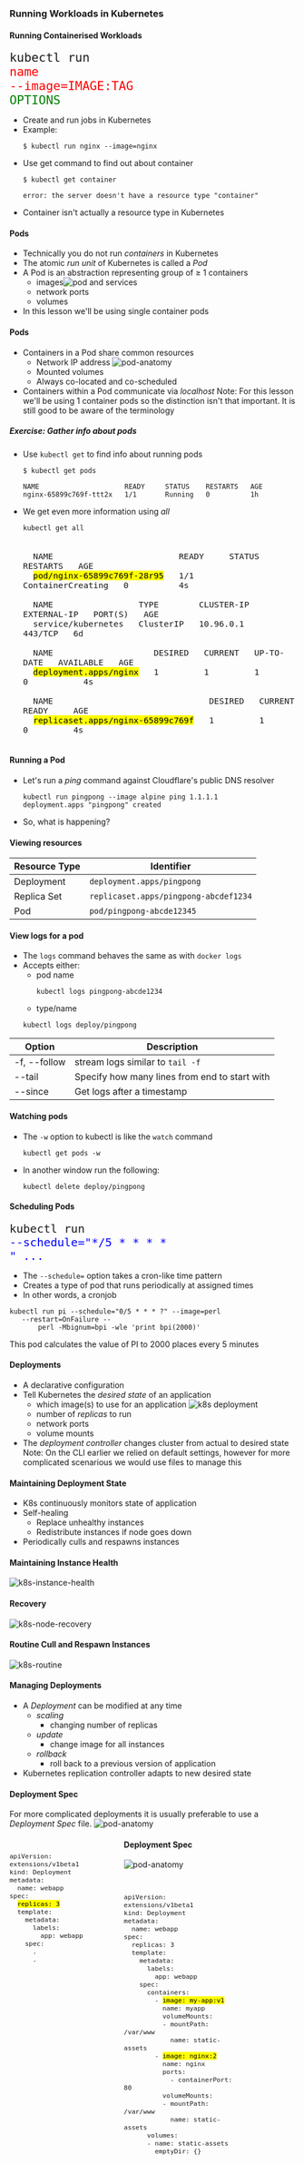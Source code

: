 ### Running Workloads in Kubernetes


#### Running Containerised Workloads
<code style="font-size:16pt;">kubectl run </code><code style="color:red;font-size:16pt;">name </code><code style="color:red;font-size:16pt;">--image=IMAGE:TAG</code><code style="color:green;font-size:16pt;"> OPTIONS</code>
* Create and run jobs in Kubernetes
* Example<!-- .element: class="fragment" data-fragment-index="0" -->:
   ```
   $ kubectl run nginx --image=nginx 
   ```
* Use get command to find out about container <!-- .element: class="fragment" data-fragment-index="1" -->
   ```
   $ kubectl get container
   ```
   ```
   error: the server doesn't have a resource type "container"
   ```
   <!-- .element: class="fragment" data-fragment-index="2" -->
* Container isn't actually a resource type in Kubernetes <!-- .element: class="fragment" data-fragment-index="3" -->


#### Pods
* Technically you do not run  <!-- .element: class="fragment" data-fragment-index="0" -->_containers_ in Kubernetes
* The atomic <!-- .element: class="fragment" data-fragment-index="1" -->_run unit_ of Kubernetes is called a *_Pod_* 
* A Pod is an abstraction representing group <!-- .element: class="fragment" data-fragment-index="2" -->of ≥ 1 containers
   - images![pod and services](img/k8s-pods.png "Pods") <!-- .element: class="img-right" style="width:50%;" -->
   - network ports
   - volumes
* In this lesson we'll be using single container pods <!-- .element: class="fragment" data-fragment-index="3" -->


#### Pods
* Containers in a Pod share common resources   
   - Network IP address ![pod-anatomy](img/k8s-pod-anatomy.png "Pod upclose") <!-- .element: class="img-right" -->
   - Mounted volumes
   - Always co-located and co-scheduled
* Containers within a Pod communicate via _localhost_
Note: For this lesson we'll be using 1 container pods so the distinction isn't
that important. It is still good to be aware of the terminology


##### Exercise: Gather info about pods
* Use `kubectl get` to find info about running pods
   ```
   $ kubectl get pods
   ```
   ```
   NAME                     READY     STATUS    RESTARTS   AGE
   nginx-65899c769f-ttt2x   1/1       Running   0          1h
   ```
   <!-- .element: class="fragment" data-fragment-index="0" style="font-size:13pt;" -->
* We get even more information using <!-- .element: class="fragment" data-fragment-index="1" -->_all_

    ```
    kubectl get all
    ```
   <!-- .element: class="fragment" data-fragment-index="1"  -->
   <pre class="fragment" data-fragment-index="2" style="font-size:13pt;"><code data-trim data-noescape>
    NAME                         READY     STATUS              RESTARTS   AGE
    <mark>pod/nginx-65899c769f-28r95</mark>   1/1       ContainerCreating   0          4s

    NAME                 TYPE        CLUSTER-IP   EXTERNAL-IP   PORT(S)   AGE
    service/kubernetes   ClusterIP   10.96.0.1    <none>        443/TCP   6d

    NAME                    DESIRED   CURRENT   UP-TO-DATE   AVAILABLE   AGE
    <mark>deployment.apps/nginx</mark>   1         1         1            0           4s

    NAME                               DESIRED   CURRENT   READY     AGE
    <mark>replicaset.apps/nginx-65899c769f</mark>   1         1         0         4s
   </code></pre>    


#### Running a Pod
* Let's run a <!-- .element: class="fragment" data-fragment-index="1" -->_ping_ command against Cloudflare's public DNS resolver
   ```
   kubectl run pingpong --image alpine ping 1.1.1.1
   deployment.apps "pingpong" created
   ```
* So, what is happening? <!-- .element: class="fragment" data-fragment-index="3" -->


#### Viewing resources
<asciinema-player autoplay="1" loop="1" font-size="medium" speed="1"
    theme="solarized-light" src="asciinema/basic-kubectl-get.cast" rows="15" ></asciinema-player>

| Resource Type | Identifier |
|---   | --- |
|Deployment | `deployment.apps/pingpong` |
|Replica Set | `replicaset.apps/pingpong-abcdef1234` |
| Pod | `pod/pingpong-abcde12345` |


#### View logs for a pod
* The `logs` command behaves the same as with `docker logs`
* Accepts either:
   + pod name
      ```
      kubectl logs pingpong-abcde1234
      ```
   + type/name
   ```
   kubectl logs deploy/pingpong
   ```

|Option  | Description |
|--- | --- |
| -f, --follow | stream logs similar to `tail -f` |
| --tail <integer> | Specify how many lines from end to start with |
| --since | Get logs after a timestamp |


#### Watching pods
* The `-w` option to kubectl is like the `watch` command
   ```
   kubectl get pods -w
   ```
* In another window run the following:
   ```
   kubectl delete deploy/pingpong
   ```


#### Scheduling Pods

<code style="font-size:15pt;">kubectl run </code><code style="font-size:15pt;color:blue;">--schedule="\*/5 \* \* \* \* " ...</code>

* The <!-- .element: class="fragment" data-fragment-index="0" -->`--schedule=` option takes a cron-like time pattern
* Creates a type of pod that runs periodically at assigned times <!-- .element: class="fragment" data-fragment-index="1" -->
* In other words, a cronjob <!-- .element: class="fragment" data-fragment-index="2" -->

```
kubectl run pi --schedule="0/5 * * * ?" --image=perl 
   --restart=OnFailure -- 
       perl -Mbignum=bpi -wle 'print bpi(2000)'
```
<!-- .element: class="fragment" data-fragment-index="3" -->

This pod calculates the value of PI to 2000 places every 5 minutes <!-- .element: class="fragment" data-fragment-index="4" -->



#### Deployments
* A declarative configuration<!-- .element: class="fragment" data-fragment-index="0" -->
* Tell Kubernetes the <!-- .element: class="fragment" data-fragment-index="1" -->_desired state_ of an application 
   + which image(s) to use for an application ![k8s deployment](img/k8s-deployment.png "Deployment") <!-- .element: class="img-right" style="width:50%;" -->
   + number of _replicas_ to run
   + network ports
   + volume mounts
* The <!-- .element: class="fragment" data-fragment-index="2" -->_deployment controller_ changes cluster from actual to desired state
Note: On the CLI earlier we relied on default settings, however for more
complicated scenarious we would use files to manage this


#### Maintaining Deployment State
* K8s continuously monitors state of application
* Self-healing 
  + Replace unhealthy instances
  + Redistribute instances if node goes down
* Periodically culls and respawns instances



#### Maintaining Instance Health <!-- .slide: class="image-slide" -->
![k8s-instance-health](img/k8s-deployment-homeostasis-unhealthy.png "Instance Health")



#### Recovery <!-- .slide: class="image-slide" -->
![k8s-node-recovery](img/k8s-deployment-homeostasis-lost-node.png "Recover from lost node")



#### Routine Cull and Respawn Instances <!-- .slide: class="image-slide" -->
![k8s-routine](img/k8s-deployment-homeostasis-routine.png "Routine respawn")


#### Managing Deployments
* A _Deployment_ can be modified at any time
  + _scaling_ 
     - changing number of replicas
  + _update_ 
     - change image for all instances 
  + _rollback_
     - roll back to a previous version of application
* Kubernetes replication controller adapts to new desired state


#### Deployment Spec
For more complicated deployments it is usually preferable to use a _Deployment
Spec_ file.
 ![pod-anatomy](img/k8s-deployment-replicas.png "Deployment Replicas")
<!-- .element: style="width:40%;float:right;"  -->

<pre  style="width:40%;float:left;font-size:10pt;" ><code data-trim data-noescape>
apiVersion: extensions/v1beta1
kind: Deployment
metadata:
  name: webapp
spec:
  <mark>replicas: 3</mark>
  template:
    metadata:
      labels:
        app: webapp
    spec:
      .
      .
        </code></pre>



#### Deployment Spec
 ![pod-anatomy](img/k8s-pod-anatomy.png "Pod upclose")
<!-- .element: style="width:40%;float:right;"  -->

<pre  style="width:40%;float:left;font-size:10pt;" ><code data-trim data-noescape>
apiVersion: extensions/v1beta1
kind: Deployment
metadata:
  name: webapp
spec:
  replicas: 3
  template:
    metadata:
      labels:
        app: webapp
    spec:
      containers:
        <span class="fragment" data-fragment-index="0">- <mark>image: my-app:v1</mark>
          name: myapp
          volumeMounts:
          - mountPath: /var/www
            name: static-assets</span>
        <span class="fragment" data-fragment-index="1">- <mark>image: nginx:2</mark>
          name: nginx
          ports:
            - containerPort: 80
          volumeMounts:
          - mountPath: /var/www
            name: static-assets</span>
      <span class="fragment" data-fragment-index="2">volumes:
      - name: static-assets
        emptyDir: {}</span> 
        </code></pre>
